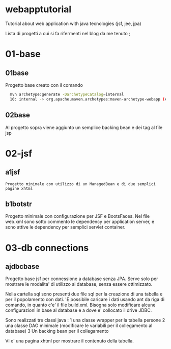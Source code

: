 # webapptutorial
Tutorial about web application with java tecnologies (jsf, jee, jpa)

Lista di progetti a cui si fa rifermenti nel blog da me tenuto ;

# 01-base
## 01base
Progetto base creato con il comando
```sh
  mvn archetype:generate -DarchetypeCatalog=internal
  10: internal -> org.apache.maven.archetypes:maven-archetype-webapp (An archetype which contains a sample Maven Webapp project.)
```
## 02base
 Al progetto sopra viene aggiunto un semplice backing bean e dei tag al file jsp

# 02-jsf

## a1jsf

	Progetto minimale con utilizzo di un ManagedBean e di due semplici pagine xhtml

## b1botstr

  Progetto minimale con configurazione per JSF e BootsFaces.
   Nel file web.xml sono sotto commento le dependency per application server, e
   sono attive le dependency per semplici servlet container.


# 03-db connections
## ajdbcbase

  Progetto base jsf per connessione a database senza JPA.
  Serve solo per mostrare le modalita' di utilizzo ai database, senza essere
   ottimizzato.

  Nella cartella sql sono presenti due file sql per la creazione di una tabella
  e per il popolamento con dati. 'E possibile caricare i dati usando ant da riga
   di comando, in quanto c'e' il file build.xml. Bisogna solo modificare alcune
   configurazioni in base al database e a dove e' collocato il drive JDBC.

   Sono realizzati tre classi java :
   1 una classe wrapper per la tabella persone
   2 una classe DAO minimale (modificare le variabili per il collegamento
      al database)
   3 Un backing bean per il collegamento

   Vi e' una pagina xhtml per mostrare il contenuto della tabella.
